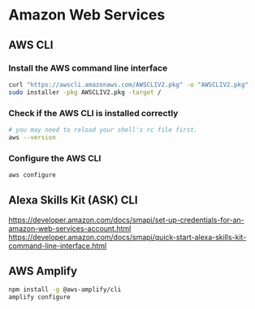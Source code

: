 # Amazon Web Services
## AWS CLI

### Install the AWS command line interface
```zsh
curl "https://awscli.amazonaws.com/AWSCLIV2.pkg" -o "AWSCLIV2.pkg"
sudo installer -pkg AWSCLIV2.pkg -target /
```

### Check if the AWS CLI is installed correctly
```zsh
# you may need to reload your shell's rc file first.
aws --version
```

### Configure the AWS CLI
```zsh
aws configure
```

## Alexa Skills Kit (ASK) CLI
https://developer.amazon.com/docs/smapi/set-up-credentials-for-an-amazon-web-services-account.html  
https://developer.amazon.com/docs/smapi/quick-start-alexa-skills-kit-command-line-interface.html

## AWS Amplify
```zsh
npm install -g @aws-amplify/cli
amplify configure
```


